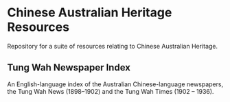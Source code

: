 # Chinese Australian Heritage Resources

Repository for a suite of resources relating to Chinese Australian Heritage.

## Tung Wah Newspaper Index

An English-language index of the Australian Chinese-language newspapers, the Tung Wah News (1898–1902) and the Tung Wah Times (1902 – 1936).




